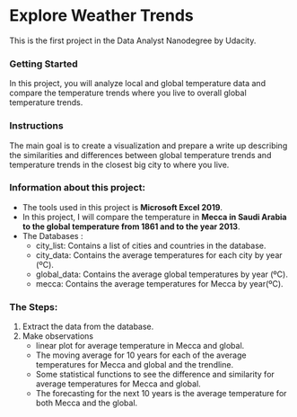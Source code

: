 # Explore Weather Trends
This is the first project in the Data Analyst Nanodegree by Udacity.

### Getting Started
In this project, you will analyze local and global temperature data and compare the temperature trends where you live to overall global temperature trends.

### Instructions
The main goal is to create a visualization and prepare a write up describing the similarities and differences between global temperature trends and temperature trends in the closest big city to where you live.

### Information about this project:
- The tools used in this project is **Microsoft Excel 2019**.
- In this project, I will compare the temperature in **Mecca in Saudi Arabia to the global temperature from 1861 and to the year 2013**.
- The Databases :
  - city_list: Contains a list of cities and countries in the database. 
  - city_data: Contains the average temperatures for each city by year (ºC). 
  - global_data: Contains the average global temperatures by year (ºC). 
  - mecca: Contains the average temperatures for Mecca by year(ºC).

### The Steps:
1. Extract the data from the database.
2. Make observations
   - linear plot for average temperature in Mecca and global.
   - The moving average for 10 years for each of the average temperatures for Mecca and global and the trendline.
   - Some statistical functions to see the difference and similarity for average temperatures for Mecca and global.
   - The forecasting for the next 10 years is the average temperature for both Mecca and the global.
